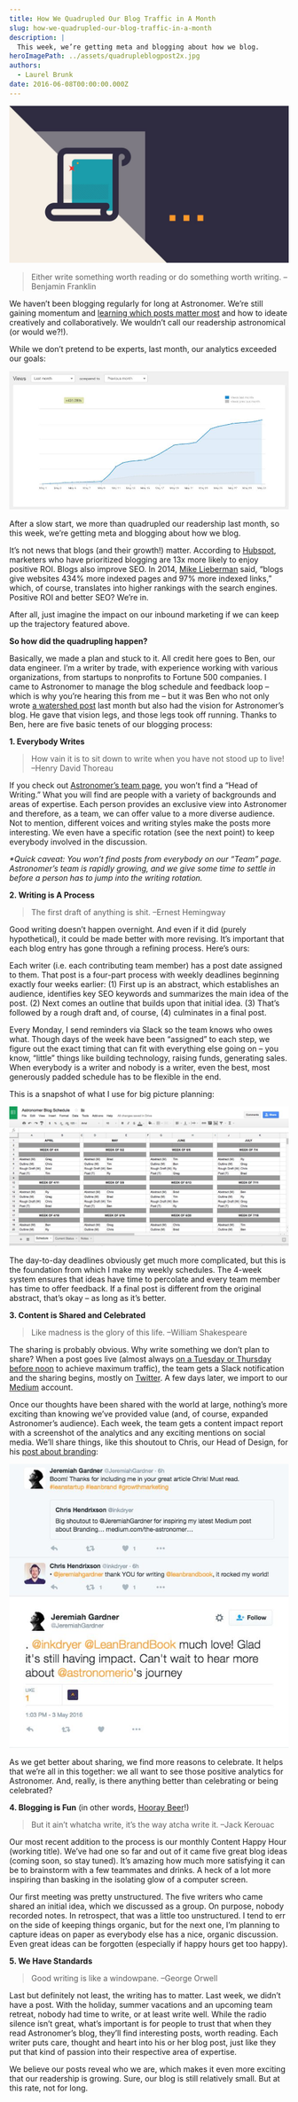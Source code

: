```yaml
---
title: How We Quadrupled Our Blog Traffic in A Month
slug: how-we-quadrupled-our-blog-traffic-in-a-month
description: |
  This week, we’re getting meta and blogging about how we blog.
heroImagePath: ../assets/quadrupleblogpost2x.jpg
authors:
  - Laurel Brunk
date: 2016-06-08T00:00:00.000Z
---
```


![](../assets/quadrupleblogpostx2.jpg?noresize)

> Either write something worth reading or do something worth writing. –Benjamin Franklin

We haven’t been blogging regularly for long at Astronomer. We’re still gaining momentum and [learning which posts matter most](https://www.astronomer.io/blog/what-i-learned-from-analyzing-1700-blog-posts) and how to ideate creatively and collaboratively. We wouldn’t call our readership astronomical (or would we?!).

While we don’t pretend to be experts, last month, our analytics exceeded our goals:

![ANALYTICS.jpg](../assets/ANALYTICS.jpg?noresize)

After a slow start, we more than quadrupled our readership last month, so this week, we’re getting meta and blogging about how we blog.

It’s not news that blogs (and their growth!) matter. According to [Hubspot](https://www.hubspot.com/), marketers who have prioritized blogging are 13x more likely to enjoy positive ROI. Blogs also improve SEO. In 2014, [Mike Lieberman](https://blog.hubspot.com/insiders/author/mike-lieberman) said, “blogs give websites 434% more indexed pages and 97% more indexed links,” which, of course, translates into higher rankings with the search engines. Positive ROI and better SEO? We’re in.

After all, just imagine the impact on our inbound marketing if we can keep up the trajectory featured above.

**So how did the quadrupling happen?**

Basically, we made a plan and stuck to it. All credit here goes to Ben, our data engineer. I’m a writer by trade, with experience working with various organizations, from startups to nonprofits to Fortune 500 companies. I came to Astronomer to manage the blog schedule and feedback loop – which is why you’re hearing this from me – but it was Ben who not only wrote [a watershed post](https://www.astronomer.io/blog/5-javascript-tools-to-go-from-developer-to-data-scientist) last month but also had the vision for Astronomer’s blog. He gave that vision legs, and those legs took off running. Thanks to Ben, here are five basic tenets of our blogging process:

**1. Everybody Writes**

> How vain it is to sit down to write when you have not stood up to live! –Henry David Thoreau

If you check out [Astronomer’s team page](https://www.astronomer.io/team), you won’t find a “Head of Writing.” What you will find are people with a variety of backgrounds and areas of expertise. Each person provides an exclusive view into Astronomer and therefore, as a team, we can offer value to a more diverse audience. Not to mention, different voices and writing styles make the posts more interesting. We even have a specific rotation (see the next point) to keep everybody involved in the discussion. &nbsp;

_\*Quick caveat: You won’t find posts from everybody on our “Team” page. Astronomer’s team is rapidly growing, and we give some time to settle in before a person has to jump into the writing rotation._

**2. Writing is A Process**

> The first draft of anything is shit. –Ernest Hemingway

Good writing doesn’t happen overnight. And even if it did (purely hypothetical), it could be made better with more revising. It’s important that each blog entry has gone through a refining process. Here’s ours:

Each writer (i.e. each contributing team member) has a post date assigned to them. That post is a four-part process with weekly deadlines beginning exactly four weeks earlier: (1) First up is an abstract, which establishes an audience, identifies key SEO keywords and summarizes the main idea of the post. (2) Next comes an outline that builds upon that initial idea. (3) That’s followed by a rough draft and, of course, (4) culminates in a final post.

Every Monday, I send reminders via Slack so the team knows who owes what. Though days of the week have been “assigned” to each step, we figure out the exact timing that can fit with everything else going on – you know, “little” things like building technology, raising funds, generating sales. When everybody is a writer and nobody is a writer, even the best, most generously padded schedule has to be flexible in the end.

This is a snapshot of what I use for big picture planning:

 ![SCHEDULE.jpg](../assets/SCHEDULE.jpg?noresize)  
  

The day-to-day deadlines obviously get much more complicated, but this is the foundation from which I make my weekly schedules. The 4-week system ensures that ideas have time to percolate and every team member has time to offer feedback. If a final post is different from the original abstract, that’s okay – as long as it’s better.

**3. Content is Shared and Celebrated**

> Like madness is the glory of this life. –William Shakespeare

The sharing is probably obvious. Why write something we don’t plan to share? When a post goes live (almost always [on a Tuesday or Thursday before noon](https://www.blogtyrant.com/best-time-to-publish-blog-articles/) to achieve maximum traffic), the team gets a Slack notification and the sharing begins, mostly on [Twitter](https://twitter.com/astronomerio?lang=en). A few days later, we import to our [Medium](https://medium.com/the-astronomer-journey) account.

Once our&nbsp;thoughts have been shared with the world at large, nothing’s more exciting than knowing we’ve provided value (and, of course, expanded Astronomer’s audience). Each week, the team gets a content impact report with a screenshot of the analytics and any exciting mentions on social media. We’ll share things, like this shoutout to Chris, our Head of Design, for his [post about branding](https://www.astronomer.io/blog/branding-is-relationship):

![ANOTHER.jpg](../assets/ANOTHER.jpg?noresize)

As we get better about sharing, we find more reasons to celebrate. It helps that we’re all in this together: we all want to see those positive analytics for Astronomer. And, really, is there anything better than celebrating or being celebrated?

**4. Blogging is Fun** (in other words, [Hooray Beer](https://www.youtube.com/watch?v=VaLqII_tP7A)!)

> But it ain’t whatcha write, it’s the way atcha write it. –Jack Kerouac

Our most recent addition to the process is our monthly Content Happy Hour (working title). We’ve had one so far and out of it came five great blog ideas (coming soon, so stay tuned). It’s amazing how much more satisfying it can be to brainstorm with a few teammates and drinks. A heck of a lot more inspiring than basking in the isolating glow of a computer screen.

Our first meeting was pretty unstructured. The five writers who came shared an initial idea, which we discussed as a group. On purpose, nobody recorded notes. In retrospect, that was a little too unstructured. I tend to err on the side of keeping things organic, but for the next one, I’m planning to capture ideas on paper as everybody else has a nice, organic discussion. Even great ideas can be forgotten (especially if happy hours get too happy).

**5. We Have Standards**

> Good writing is like a windowpane. –George Orwell

Last but definitely not least, the writing has to matter. Last week, we didn’t have a post. With the holiday, summer vacations and an upcoming team retreat, nobody had time to write, or at least write well. While the radio silence isn’t great, what’s important is for&nbsp;people to trust that when they read Astronomer’s blog, they’ll find interesting posts, worth reading. Each writer puts care, thought and heart into his or her blog post, just like they put that kind of passion into their respective area of expertise.

We believe our posts reveal who we are, which makes it even more exciting that our readership is growing. Sure, our blog is still relatively small. But at this rate, not for long.

